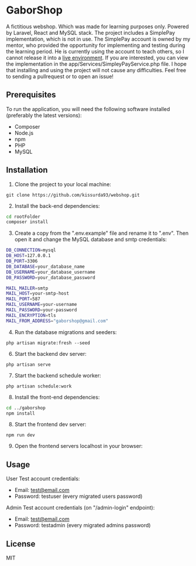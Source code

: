 # GaborShop

A fictitious webshop. Which was made for learning purposes only. Powered by Laravel, React and MySQL stack. The project includes a SimplePay implementation, which is not in use. The SimplePay account is owned by my mentor, who provided the opportunity for implementing and testing during the learning period. He is currently using the account to teach others, so I cannot release it into a [live environment](https://gaborshop.hu). If you are interested, you can view the implementation in the app/Services/SimpleyPayService.php file. I hope that installing and using the project will not cause any difficulties. Feel free to sending a pullrequest or to open an issue!

## Prerequisites

To run the application, you will need the following software installed (preferably the latest versions):

- Composer
- Node.js
- npm
- PHP
- MySQL

## Installation

1. Clone the project to your local machine:

`git clone https://github.com/kissurda93/webshop.git`

2. Install the back-end dependencies:

```bash
cd rootFolder
composer install
```

3. Create a copy from the ".env.example" file and rename it to ".env". Then open it and change the MySQL database and smtp credentials:

```bash
DB_CONNECTION=mysql
DB_HOST=127.0.0.1
DB_PORT=3306
DB_DATABASE=your_database_name
DB_USERNAME=your_database_username
DB_PASSWORD=your_database_password

MAIL_MAILER=smtp
MAIL_HOST=your-smtp-host
MAIL_PORT=587
MAIL_USERNAME=your-username
MAIL_PASSWORD=your-password
MAIL_ENCRYPTION=tls
MAIL_FROM_ADDRESS="gaborshop@gmail.com"
```

4. Run the database migrations and seeders:

`php artisan migrate:fresh --seed`

6. Start the backend dev server:

`php artisan serve`

7. Start the backend schedule worker:

`php artisan schedule:work`

8. Install the front-end dependencies:

```bash
cd ../gaborshop
npm install
```

8. Start the frontend dev server:

`npm run dev`

9. Open the frontend servers localhost in your browser:

## Usage

User Test account credentials:

- Email: test@email.com
- Password: testuser (every migrated users password)

Admin Test account credentials (on "/admin-login" endpoint):

- Email: test@email.com
- Password: testadmin (every migrated admins password)

## License

MIT
